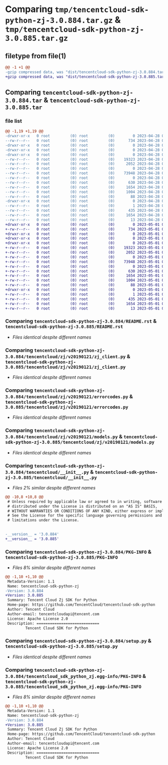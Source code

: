 # Comparing `tmp/tencentcloud-sdk-python-zj-3.0.884.tar.gz` & `tmp/tencentcloud-sdk-python-zj-3.0.885.tar.gz`

## filetype from file(1)

```diff
@@ -1 +1 @@
-gzip compressed data, was "dist/tencentcloud-sdk-python-zj-3.0.884.tar", last modified: Fri Apr 28 02:51:35 2023, max compression
+gzip compressed data, was "dist/tencentcloud-sdk-python-zj-3.0.885.tar", last modified: Mon May  1 01:00:15 2023, max compression
```

## Comparing `tencentcloud-sdk-python-zj-3.0.884.tar` & `tencentcloud-sdk-python-zj-3.0.885.tar`

### file list

```diff
@@ -1,19 +1,19 @@
-drwxr-xr-x   0 root         (0) root         (0)        0 2023-04-28 02:51:35.000000 tencentcloud-sdk-python-zj-3.0.884/
--rw-r--r--   0 root         (0) root         (0)      734 2023-04-28 02:51:34.000000 tencentcloud-sdk-python-zj-3.0.884/README.rst
-drwxr-xr-x   0 root         (0) root         (0)        0 2023-04-28 02:51:35.000000 tencentcloud-sdk-python-zj-3.0.884/tencentcloud/
-drwxr-xr-x   0 root         (0) root         (0)        0 2023-04-28 02:51:35.000000 tencentcloud-sdk-python-zj-3.0.884/tencentcloud/zj/
-drwxr-xr-x   0 root         (0) root         (0)        0 2023-04-28 02:51:35.000000 tencentcloud-sdk-python-zj-3.0.884/tencentcloud/zj/v20190121/
--rw-r--r--   0 root         (0) root         (0)    19323 2023-04-28 02:51:34.000000 tencentcloud-sdk-python-zj-3.0.884/tencentcloud/zj/v20190121/zj_client.py
--rw-r--r--   0 root         (0) root         (0)     2052 2023-04-28 02:51:34.000000 tencentcloud-sdk-python-zj-3.0.884/tencentcloud/zj/v20190121/errorcodes.py
--rw-r--r--   0 root         (0) root         (0)        0 2023-04-28 02:51:34.000000 tencentcloud-sdk-python-zj-3.0.884/tencentcloud/zj/v20190121/__init__.py
--rw-r--r--   0 root         (0) root         (0)    73948 2023-04-28 02:51:34.000000 tencentcloud-sdk-python-zj-3.0.884/tencentcloud/zj/v20190121/models.py
--rw-r--r--   0 root         (0) root         (0)        0 2023-04-28 02:51:34.000000 tencentcloud-sdk-python-zj-3.0.884/tencentcloud/zj/__init__.py
--rw-r--r--   0 root         (0) root         (0)      630 2023-04-28 02:51:34.000000 tencentcloud-sdk-python-zj-3.0.884/tencentcloud/__init__.py
--rw-r--r--   0 root         (0) root         (0)     1654 2023-04-28 02:51:35.000000 tencentcloud-sdk-python-zj-3.0.884/PKG-INFO
--rw-r--r--   0 root         (0) root         (0)     1004 2023-04-28 02:51:34.000000 tencentcloud-sdk-python-zj-3.0.884/setup.py
--rw-r--r--   0 root         (0) root         (0)       88 2023-04-28 02:51:35.000000 tencentcloud-sdk-python-zj-3.0.884/setup.cfg
-drwxr-xr-x   0 root         (0) root         (0)        0 2023-04-28 02:51:35.000000 tencentcloud-sdk-python-zj-3.0.884/tencentcloud_sdk_python_zj.egg-info/
--rw-r--r--   0 root         (0) root         (0)        1 2023-04-28 02:51:35.000000 tencentcloud-sdk-python-zj-3.0.884/tencentcloud_sdk_python_zj.egg-info/dependency_links.txt
--rw-r--r--   0 root         (0) root         (0)      435 2023-04-28 02:51:35.000000 tencentcloud-sdk-python-zj-3.0.884/tencentcloud_sdk_python_zj.egg-info/SOURCES.txt
--rw-r--r--   0 root         (0) root         (0)     1654 2023-04-28 02:51:35.000000 tencentcloud-sdk-python-zj-3.0.884/tencentcloud_sdk_python_zj.egg-info/PKG-INFO
--rw-r--r--   0 root         (0) root         (0)       13 2023-04-28 02:51:35.000000 tencentcloud-sdk-python-zj-3.0.884/tencentcloud_sdk_python_zj.egg-info/top_level.txt
+drwxr-xr-x   0 root         (0) root         (0)        0 2023-05-01 01:00:15.000000 tencentcloud-sdk-python-zj-3.0.885/
+-rw-r--r--   0 root         (0) root         (0)      734 2023-05-01 01:00:15.000000 tencentcloud-sdk-python-zj-3.0.885/README.rst
+drwxr-xr-x   0 root         (0) root         (0)        0 2023-05-01 01:00:15.000000 tencentcloud-sdk-python-zj-3.0.885/tencentcloud/
+drwxr-xr-x   0 root         (0) root         (0)        0 2023-05-01 01:00:15.000000 tencentcloud-sdk-python-zj-3.0.885/tencentcloud/zj/
+drwxr-xr-x   0 root         (0) root         (0)        0 2023-05-01 01:00:15.000000 tencentcloud-sdk-python-zj-3.0.885/tencentcloud/zj/v20190121/
+-rw-r--r--   0 root         (0) root         (0)    19323 2023-05-01 01:00:15.000000 tencentcloud-sdk-python-zj-3.0.885/tencentcloud/zj/v20190121/zj_client.py
+-rw-r--r--   0 root         (0) root         (0)     2052 2023-05-01 01:00:15.000000 tencentcloud-sdk-python-zj-3.0.885/tencentcloud/zj/v20190121/errorcodes.py
+-rw-r--r--   0 root         (0) root         (0)        0 2023-05-01 01:00:15.000000 tencentcloud-sdk-python-zj-3.0.885/tencentcloud/zj/v20190121/__init__.py
+-rw-r--r--   0 root         (0) root         (0)    73948 2023-05-01 01:00:15.000000 tencentcloud-sdk-python-zj-3.0.885/tencentcloud/zj/v20190121/models.py
+-rw-r--r--   0 root         (0) root         (0)        0 2023-05-01 01:00:15.000000 tencentcloud-sdk-python-zj-3.0.885/tencentcloud/zj/__init__.py
+-rw-r--r--   0 root         (0) root         (0)      630 2023-05-01 01:00:15.000000 tencentcloud-sdk-python-zj-3.0.885/tencentcloud/__init__.py
+-rw-r--r--   0 root         (0) root         (0)     1654 2023-05-01 01:00:15.000000 tencentcloud-sdk-python-zj-3.0.885/PKG-INFO
+-rw-r--r--   0 root         (0) root         (0)     1004 2023-05-01 01:00:15.000000 tencentcloud-sdk-python-zj-3.0.885/setup.py
+-rw-r--r--   0 root         (0) root         (0)       88 2023-05-01 01:00:15.000000 tencentcloud-sdk-python-zj-3.0.885/setup.cfg
+drwxr-xr-x   0 root         (0) root         (0)        0 2023-05-01 01:00:15.000000 tencentcloud-sdk-python-zj-3.0.885/tencentcloud_sdk_python_zj.egg-info/
+-rw-r--r--   0 root         (0) root         (0)        1 2023-05-01 01:00:15.000000 tencentcloud-sdk-python-zj-3.0.885/tencentcloud_sdk_python_zj.egg-info/dependency_links.txt
+-rw-r--r--   0 root         (0) root         (0)      435 2023-05-01 01:00:15.000000 tencentcloud-sdk-python-zj-3.0.885/tencentcloud_sdk_python_zj.egg-info/SOURCES.txt
+-rw-r--r--   0 root         (0) root         (0)     1654 2023-05-01 01:00:15.000000 tencentcloud-sdk-python-zj-3.0.885/tencentcloud_sdk_python_zj.egg-info/PKG-INFO
+-rw-r--r--   0 root         (0) root         (0)       13 2023-05-01 01:00:15.000000 tencentcloud-sdk-python-zj-3.0.885/tencentcloud_sdk_python_zj.egg-info/top_level.txt
```

### Comparing `tencentcloud-sdk-python-zj-3.0.884/README.rst` & `tencentcloud-sdk-python-zj-3.0.885/README.rst`

 * *Files identical despite different names*

### Comparing `tencentcloud-sdk-python-zj-3.0.884/tencentcloud/zj/v20190121/zj_client.py` & `tencentcloud-sdk-python-zj-3.0.885/tencentcloud/zj/v20190121/zj_client.py`

 * *Files identical despite different names*

### Comparing `tencentcloud-sdk-python-zj-3.0.884/tencentcloud/zj/v20190121/errorcodes.py` & `tencentcloud-sdk-python-zj-3.0.885/tencentcloud/zj/v20190121/errorcodes.py`

 * *Files identical despite different names*

### Comparing `tencentcloud-sdk-python-zj-3.0.884/tencentcloud/zj/v20190121/models.py` & `tencentcloud-sdk-python-zj-3.0.885/tencentcloud/zj/v20190121/models.py`

 * *Files identical despite different names*

### Comparing `tencentcloud-sdk-python-zj-3.0.884/tencentcloud/__init__.py` & `tencentcloud-sdk-python-zj-3.0.885/tencentcloud/__init__.py`

 * *Files 2% similar despite different names*

```diff
@@ -10,8 +10,8 @@
 # Unless required by applicable law or agreed to in writing, software
 # distributed under the License is distributed on an "AS IS" BASIS,
 # WITHOUT WARRANTIES OR CONDITIONS OF ANY KIND, either express or implied.
 # See the License for the specific language governing permissions and
 # limitations under the License.
 
 
-__version__ = '3.0.884'
+__version__ = '3.0.885'
```

### Comparing `tencentcloud-sdk-python-zj-3.0.884/PKG-INFO` & `tencentcloud-sdk-python-zj-3.0.885/PKG-INFO`

 * *Files 8% similar despite different names*

```diff
@@ -1,10 +1,10 @@
 Metadata-Version: 1.1
 Name: tencentcloud-sdk-python-zj
-Version: 3.0.884
+Version: 3.0.885
 Summary: Tencent Cloud Zj SDK for Python
 Home-page: https://github.com/TencentCloud/tencentcloud-sdk-python
 Author: Tencent Cloud
 Author-email: tencentcloudapi@tencent.com
 License: Apache License 2.0
 Description: ============================
         Tencent Cloud SDK for Python
```

### Comparing `tencentcloud-sdk-python-zj-3.0.884/setup.py` & `tencentcloud-sdk-python-zj-3.0.885/setup.py`

 * *Files identical despite different names*

### Comparing `tencentcloud-sdk-python-zj-3.0.884/tencentcloud_sdk_python_zj.egg-info/PKG-INFO` & `tencentcloud-sdk-python-zj-3.0.885/tencentcloud_sdk_python_zj.egg-info/PKG-INFO`

 * *Files 8% similar despite different names*

```diff
@@ -1,10 +1,10 @@
 Metadata-Version: 1.1
 Name: tencentcloud-sdk-python-zj
-Version: 3.0.884
+Version: 3.0.885
 Summary: Tencent Cloud Zj SDK for Python
 Home-page: https://github.com/TencentCloud/tencentcloud-sdk-python
 Author: Tencent Cloud
 Author-email: tencentcloudapi@tencent.com
 License: Apache License 2.0
 Description: ============================
         Tencent Cloud SDK for Python
```

